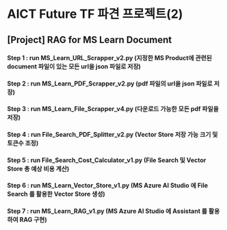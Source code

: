 # AICT Future TF 파견 프로젝트(2)
## [Project] RAG for MS Learn Document

#### Step 1 : run MS_Learn_URL_Scrapper_v2.py (지정한 MS Product에 관련된 document 파일이 있는 모든 url을 json 파일로 저장)
#### Step 2 : run MS_Learn_PDF_Scrapper_v2.py (pdf 파일의 url을 json 파일로 저장)
#### Step 3 : run MS_Learn_File_Scrapper_v4.py (다운로드 가능한 모든 pdf 파일을 저장)

#### Step 4 : run File_Search_PDF_Splitter_v2.py (Vector Store 저장 가능 크기 및 토큰수 조정)

#### Step 5 : run File_Search_Cost_Calculator_v1.py (File Search 및 Vector Store 총 예상 비용 계산)

#### Step 6 : run MS_Learn_Vector_Store_v1.py (MS Azure AI Studio 에 File Search 를 활용한 Vector Store 생성)

#### Step 7 : run MS_Learn_RAG_v1.py (MS Azure AI Studio 에 Assistant 를 활용하여 RAG 구현)


